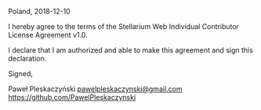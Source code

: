 Poland, 2018-12-10

I hereby agree to the terms of the Stellarium Web Individual Contributor License Agreement v1.0.

I declare that I am authorized and able to make this agreement and sign this declaration.

Signed,

Paweł Pleskaczyński pawelpleskaczynski@gmail.com https://github.com/PawelPleskaczynski
